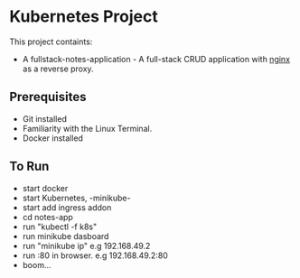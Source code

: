 # Kubernetes Project
This project containts:
- A fullstack-notes-application - A full-stack CRUD application with [nginx](https://hub.docker.com/_/nginx/) as a reverse proxy.

## Prerequisites
- Git installed
- Familiarity with the Linux Terminal.
- Docker installed

## To Run
- start docker 
- start Kubernetes, -minikube-
- start add ingress addon
- cd notes-app
- run "kubectl -f k8s"
- run minikube dasboard 
- run "minikube ip" e.g 192.168.49.2
- run <ip>:80 in browser. e.g  192.168.49.2:80
- boom...
